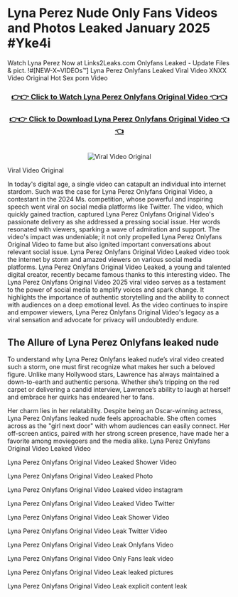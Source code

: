 # Lyna Perez Nude Only Fans Videos and Photos Leaked January 2025 #Yke4i

Watch Lyna Perez Now at Links2Leaks.com Onlyfans Leaked - Update Files & pict. !#[NEW-X~VIDEOs™] Lyna Perez Onlyfans Leaked Viral Video XNXX Video Original Hot Sex porn Video
<br>
<div align="center">
<h3><a href="https://links2leaks.com/lynaperez" rel="nofollow">👉👉 Click to Watch Lyna Perez Onlyfans Original Video 👈👈</a></h3>
<h3><a href="https://links2leaks.com/lynaperez" rel="nofollow">👉👉 Click to Download Lyna Perez Onlyfans Original Video 👈👈</a></h3>
<br>
<a href="https://links2leaks.com/lynaperez" rel="nofollow"><img src="https://i.ibb.co/Gkj2r4b/banner.png" alt="Viral Video Original" style="max-width: 100%; display: inline-block;" data-target="animated-image.originalImage"></a>
</div>

Viral Video Original

In today's digital age, a single video can catapult an individual into internet stardom. Such was the case for Lyna Perez Onlyfans Original Video, a contestant in the 2024 Ms. competition, whose powerful and inspiring speech went viral on social media platforms like Twitter.
The video, which quickly gained traction, captured Lyna Perez Onlyfans Original Video's passionate delivery as she addressed a pressing social issue. Her words resonated with viewers, sparking a wave of admiration and support. The video's impact was undeniable; it not only propelled Lyna Perez Onlyfans Original Video to fame but also ignited important conversations about relevant social issue.
Lyna Perez Onlyfans Original Video Leaked video took the internet by storm and amazed viewers on various social media platforms. Lyna Perez Onlyfans Original Video Leaked, a young and talented digital creator, recently became famous thanks to this interesting video.
The Lyna Perez Onlyfans Original Video 2025 viral video serves as a testament to the power of social media to amplify voices and spark change. It highlights the importance of authentic storytelling and the ability to connect with audiences on a deep emotional level. As the video continues to inspire and empower viewers, Lyna Perez Onlyfans Original Video's legacy as a viral sensation and advocate for privacy will undoubtedly endure.

<h2>The Allure of Lyna Perez Onlyfans leaked nude</h2>


To understand why Lyna Perez Onlyfans leaked nude’s viral video created such a storm, one must first recognize what makes her such a beloved figure. Unlike many Hollywood stars, Lawrence has always maintained a down-to-earth and authentic persona. Whether she’s tripping on the red carpet or delivering a candid interview, Lawrence’s ability to laugh at herself and embrace her quirks has endeared her to fans.

Her charm lies in her relatability. Despite being an Oscar-winning actress, Lyna Perez Onlyfans leaked nude feels approachable. She often comes across as the "girl next door" with whom audiences can easily connect. Her off-screen antics, paired with her strong screen presence, have made her a favorite among moviegoers and the media alike.
Lyna Perez Onlyfans Original Video Leaked Video

Lyna Perez Onlyfans Original Video Leaked Shower Video

Lyna Perez Onlyfans Original Video Leaked Photo

Lyna Perez Onlyfans Original Video Leaked video instagram

Lyna Perez Onlyfans Original Video Leaked Video Twitter

Lyna Perez Onlyfans Original Video Leak Shower Video

Lyna Perez Onlyfans Original Video Leak Twitter Video

Lyna Perez Onlyfans Original Video Leak Onlyfans Video

Lyna Perez Onlyfans Original Video Only Fans leak video

Lyna Perez Onlyfans Original Video Leak leaked pictures

Lyna Perez Onlyfans Original Video Leak explicit content leak